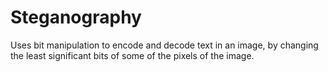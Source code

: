 # Steganography
Uses bit manipulation to encode and decode text in an image, by changing the least significant bits of some of the pixels of the image.
